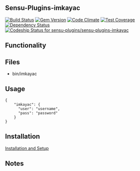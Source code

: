 ## Sensu-Plugins-imkayac

[![Build Status](https://travis-ci.org/sensu-plugins/sensu-plugins-imkayac.svg?branch=master)](https://travis-ci.org/sensu-plugins/sensu-plugins-imkayac)
[![Gem Version](https://badge.fury.io/rb/sensu-plugins-imkayac.svg)](http://badge.fury.io/rb/sensu-plugins-imkayac)
[![Code Climate](https://codeclimate.com/github/sensu-plugins/sensu-plugins-imkayac/badges/gpa.svg)](https://codeclimate.com/github/sensu-plugins/sensu-plugins-imkayac)
[![Test Coverage](https://codeclimate.com/github/sensu-plugins/sensu-plugins-imkayac/badges/coverage.svg)](https://codeclimate.com/github/sensu-plugins/sensu-plugins-imkayac)
[![Dependency Status](https://gemnasium.com/sensu-plugins/sensu-plugins-imkayac.svg)](https://gemnasium.com/sensu-plugins/sensu-plugins-imkayac)
[![Codeship Status for sensu-plugins/sensu-plugins-imkayac](https://codeship.com/projects/0db8ad20-edb0-0132-53ad-5a51cb58650a/status?branch=master)](https://codeship.com/projects/84060)

## Functionality

## Files
 * bin/imkayac

## Usage

```
{
    "imkayac": {
      "user": "username",
      "pass": "password"
    }
}
```

## Installation

[Installation and Setup](https://github.com/sensu-plugins/documentation/blob/master/user_docs/installation_instructions.md)

## Notes
